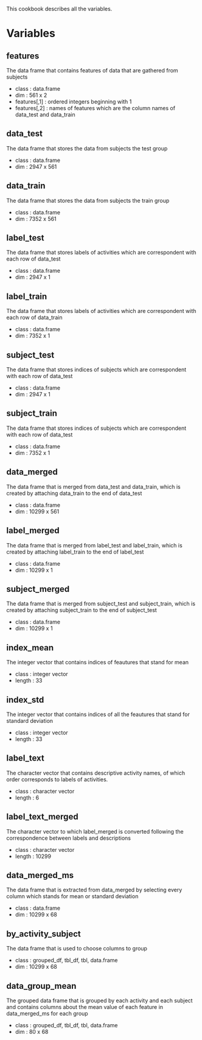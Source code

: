 This cookbook describes all the variables.

# Variables

## features
The data frame that contains features of data that are gathered from subjects
* class : data.frame
* dim : 561 x 2
* features[,1] : ordered integers beginning with 1
* features[,2] : names of features which are the column names of data_test and data_train

## data_test
The data frame that stores the data from subjects the test group
* class : data.frame
* dim : 2947 x 561

## data_train
The data frame that stores the data from subjects the train group
* class : data.frame
* dim : 7352 x 561

## label_test
The data frame that stores labels of activities which are correspondent with each row of data_test
* class : data.frame
* dim : 2947 x 1

## label_train
The data frame that stores labels of activities which are correspondent with each row of data_train
* class : data.frame
* dim : 7352 x 1

## subject_test
The data frame that stores indices of subjects which are correspondent with each row of data_test
* class : data.frame
* dim : 2947 x 1

## subject_train
The data frame that stores indices of subjects which are correspondent with each row of data_test
* class : data.frame
* dim : 7352 x 1

## data_merged
The data frame that is merged from data_test and data_train, which is created by attaching data_train to the end of data_test
* class : data.frame
* dim : 10299 x 561

## label_merged
The data frame that is merged from label_test and label_train, which is created by attaching label_train to the end of label_test
* class : data.frame
* dim : 10299 x 1

## subject_merged
The data frame that is merged from subject_test and subject_train, which is created by attaching subject_train to the end of subject_test
* class : data.frame
* dim : 10299 x 1

## index_mean
The integer vector that contains indices of feautures that stand for mean
* class : integer vector
* length : 33

## index_std
The integer vector that contains indices of all the feautures that stand for standard deviation
* class : integer vector
* length : 33

## label_text
The character vector that contains descriptive activity names, of which order corresponds to labels of activities.
* class : character vector
* length : 6

## label_text_merged
The character vector to which label_merged is converted following the correspondence between labels and descriptions
* class : character vector
* length : 10299

## data_merged_ms
The data frame that is extracted from data_merged by selecting every column which stands for mean or standard deviation
* class : data.frame
* dim : 10299 x 68

## by_activity_subject
The data frame that is used to choose columns to group
* class : grouped_df, tbl_df, tbl, data.frame
* dim : 10299 x 68

## data_group_mean
The grouped data frame that is grouped by each activity and each subject and contains columns about the mean value of each feature in data_merged_ms for each group  
* class : grouped_df, tbl_df, tbl, data.frame
* dim : 80 x 68
